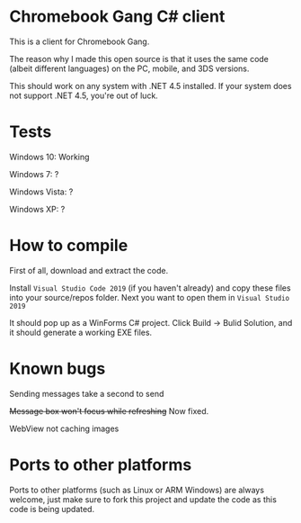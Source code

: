 # Chromebook Gang C# client
This is a client for Chromebook Gang.

The reason why I made this open source is that it uses the same code (albeit different languages) on the PC, mobile, and 3DS versions.

This should work on any system with .NET 4.5 installed. If your system does not support .NET 4.5, you're out of luck.

# Tests

Windows 10: Working

Windows 7: ?

Windows Vista: ?

Windows XP: ?

# How to compile

First of all, download and extract the code.

Install `Visual Studio Code 2019` (if you haven't already) and copy these files into your source/repos folder. Next you want to open them in `Visual Studio 2019`

It should pop up as a WinForms C# project. Click Build -> Bulid Solution, and it should generate a working EXE files.

# Known bugs

Sending messages take a second to send

~~Message box won't focus while refreshing~~ Now fixed.

WebView not caching images

# Ports to other platforms

Ports to other platforms (such as Linux or ARM Windows) are always welcome, just make sure to fork this project and update the code as this code is being updated.
